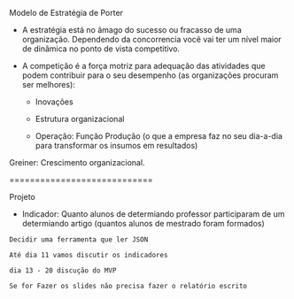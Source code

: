 Modelo de Estratégia de Porter

- A estratégia está no âmago do sucesso ou fracasso de uma organização. Dependendo da concorrencia você vai ter um nível maior de dinâmica no ponto de vista competitivo.

- A competição é a força motriz para adequação das atividades que podem contribuir para o seu desempenho (as organizações procuram ser melhores):

    - Inovações

    - Estrutura organizacional

    - Operação: Função Produção (o que a empresa faz no seu dia-a-dia para transformar os insumos em resultados)


Greiner: Crescimento organizacional.


============================


Projeto

- Indicador: Quanto alunos de determiando professor participaram de um determiando artigo 
(quantos alunos de mestrado foram formados) 

```
Decidir uma ferramenta que ler JSON

Até dia 11 vamos discutir os indicadores

dia 13 - 20 discução do MVP

Se for Fazer os slides não precisa fazer o relatório escrito

```
